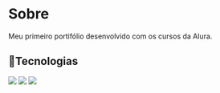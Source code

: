 <h1>Sobre</h1>

<p>Meu primeiro portifólio desenvolvido com os cursos da Alura.</p> 
<h2>🚀Tecnologias</h2>
<img src="https://github.com/user-attachments/assets/38360680-2074-4ee5-a6e0-6108e146a50c"> <img src="https://github.com/user-attachments/assets/b943886a-29e3-447a-bf18-be3255233499">
<img src="https://github.com/user-attachments/assets/c7576429-fc44-454c-8180-f1437da009e4">